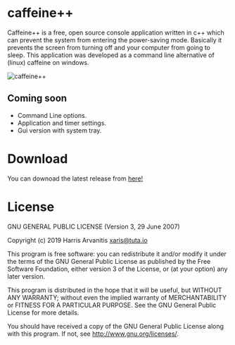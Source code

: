 # caffeine++

Caffeine++ is a free, open source console application written in c++ which can prevent the system from entering the power-saving mode.
Basically it prevents the screen from turning off and your computer from going to sleep.
This application was developed as a command line alternative of (linux) caffeine on windows.

![caffeine++](https://user-images.githubusercontent.com/3985557/67489599-80459e80-f67a-11e9-80c8-cfb15258b0cc.PNG)

## Coming soon

- Command Line options.
- Application and timer settings.
- Gui version with system tray.

# Download

You can downoad the latest release from [here!](https://github.com/XarisA/CaffeinePP/releases/latest)

# License

GNU GENERAL PUBLIC LICENSE (Version 3, 29 June 2007)

Copyright (c) 2019 Harris Arvanitis <xaris@tuta.io>

This program is free software: you can redistribute it and/or modify it under the terms of the GNU General Public License as published by the Free Software Foundation, either version 3 of the License, or
(at your option) any later version.

This program is distributed in the hope that it will be useful, but WITHOUT ANY WARRANTY; without even the implied warranty of MERCHANTABILITY or FITNESS FOR A PARTICULAR PURPOSE.  See the
GNU General Public License for more details.

You should have received a copy of the GNU General Public License along with this program.  If not, see <http://www.gnu.org/licenses/>.
